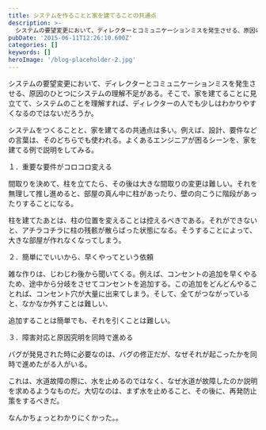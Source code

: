 ```yaml
---
title: システムを作ることと家を建てることの共通点
description: >-
  システムの要望変更において、ディレクターとコミュニケーションミスを発生させる、原因のひとつにシステムの理解不足がある。そこで、家を建てることに見立てて、システムのことを理解すれば、ディレクターの人でも少しはわかりやすくなるのではないだろうか。
pubDate: '2015-06-11T12:26:10.600Z'
categories: []
keywords: []
heroImage: '/blog-placeholder-2.jpg'
---
```


システムの要望変更において、ディレクターとコミュニケーションミスを発生させる、原因のひとつにシステムの理解不足がある。そこで、家を建てることに見立てて、システムのことを理解すれば、ディレクターの人でも少しはわかりやすくなるのではないだろうか。

システムをつくることと、家を建てるの共通点は多い。例えば、設計、要件などの言葉は、そのどちらでも使われる。よくあるエンジニアが困るシーンを、家を建てる例で説明をしてみる。

１．重要な要件がコロコロ変える

間取りを決めて、柱を立てたら、その後は大きな間取りの変更は難しい。それを無理して推し進めると、部屋の真ん中に柱があったり、壁の向こうに階段があったりすることになる。

柱を建てたあとは、柱の位置を変えることは控えるべきである。それができないと、アチラコチラに柱の残骸が散らばった状態になる。そうすることによって、大きな部屋が作れなくなってしまう。

２．簡単にでいいから、早くやってという依頼

雑な作りは、じわじわ後から聞いてくる。例えば、コンセントの追加を早くやるため、途中から分岐をさせてコンセントを追加する。この追加をどんどんやることれば、コンセント穴が大量に出来てしまう。そして、全てがつながっていると、なかなか外すことは難しい、

追加することは簡単でも、それを引くことは難しい。

３．障害対応と原因究明を同時で進める

バグが発見された時に必要なのは、バグの修正だが、なぜそれが起こったかを同時で進めたがる人がいる。

これは、水道故障の際に、水を止めるのではなく、なぜ水道が故障したのか説明を求めるようなものだ。大切なのは、まず水を止めること、その後に、再発防止策をするべきだ。

なんかちょっとわかりにくかった。。